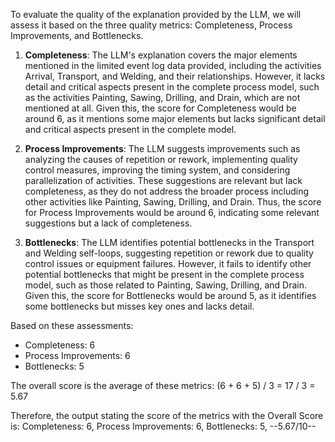To evaluate the quality of the explanation provided by the LLM, we will assess it based on the three quality metrics: Completeness, Process Improvements, and Bottlenecks.

1. **Completeness**: The LLM's explanation covers the major elements mentioned in the limited event log data provided, including the activities Arrival, Transport, and Welding, and their relationships. However, it lacks detail and critical aspects present in the complete process model, such as the activities Painting, Sawing, Drilling, and Drain, which are not mentioned at all. Given this, the score for Completeness would be around 6, as it mentions some major elements but lacks significant detail and critical aspects present in the complete model.

2. **Process Improvements**: The LLM suggests improvements such as analyzing the causes of repetition or rework, implementing quality control measures, improving the timing system, and considering parallelization of activities. These suggestions are relevant but lack completeness, as they do not address the broader process including other activities like Painting, Sawing, Drilling, and Drain. Thus, the score for Process Improvements would be around 6, indicating some relevant suggestions but a lack of completeness.

3. **Bottlenecks**: The LLM identifies potential bottlenecks in the Transport and Welding self-loops, suggesting repetition or rework due to quality control issues or equipment failures. However, it fails to identify other potential bottlenecks that might be present in the complete process model, such as those related to Painting, Sawing, Drilling, and Drain. Given this, the score for Bottlenecks would be around 5, as it identifies some bottlenecks but misses key ones and lacks detail.

Based on these assessments:
- Completeness: 6
- Process Improvements: 6
- Bottlenecks: 5

The overall score is the average of these metrics: (6 + 6 + 5) / 3 = 17 / 3 = 5.67

Therefore, the output stating the score of the metrics with the Overall Score is:
Completeness: 6, Process Improvements: 6, Bottlenecks: 5, --5.67/10--